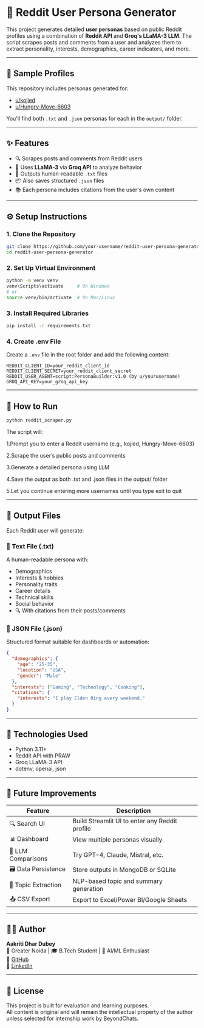 # 🧠 Reddit User Persona Generator

This project generates detailed **user personas** based on public Reddit profiles using a combination of **Reddit API** and **Groq's LLaMA-3 LLM**. The script scrapes posts and comments from a user and analyzes them to extract personality, interests, demographics, career indicators, and more.

---

## 📌 Sample Profiles

This repository includes personas generated for:

- [u/kojied](https://www.reddit.com/user/kojied)
- [u/Hungry-Move-6603](https://www.reddit.com/user/Hungry-Move-6603)

You'll find both `.txt` and `.json` personas for each in the `output/` folder.

---

## ✨ Features

- 🔍 Scrapes posts and comments from Reddit users  
- 🤖 Uses **LLaMA-3** via **Groq API** to analyze behavior  
- 📄 Outputs human-readable `.txt` files  
- 📦 Also saves structured `.json` files  
- 📚 Each persona includes citations from the user's own content  

---

## ⚙️ Setup Instructions

### 1. Clone the Repository
```bash
git clone https://github.com/your-username/reddit-user-persona-generator.git
cd reddit-user-persona-generator
```

### 2. Set Up Virtual Environment

```bash
python -m venv venv
venv\Scripts\activate     # On Windows
# or
source venv/bin/activate  # On Mac/Linux
```

### 3. Install Required Libraries
```bash
pip install -r requirements.txt
```

### 4. Create .env File
Create a `.env` file in the root folder and add the following content:

```env
REDDIT_CLIENT_ID=your_reddit_client_id
REDDIT_CLIENT_SECRET=your_reddit_client_secret
REDDIT_USER_AGENT=script:PersonaBuilder:v1.0 (by u/yourusername)
GROQ_API_KEY=your_groq_api_key
```

---

## 🚀 How to Run

```bash
python reddit_scraper.py
```

The script will:

1.Prompt you to enter a Reddit username (e.g., kojied, Hungry-Move-6603)

2.Scrape the user’s public posts and comments

3.Generate a detailed persona using LLM

4.Save the output as both .txt and .json files in the output/ folder

5.Let you continue entering more usernames until you type exit to quit


---

## 📂 Output Files

Each Reddit user will generate:

### 🔹 Text File (.txt)
A human-readable persona with:
- Demographics
- Interests & hobbies
- Personality traits
- Career details
- Technical skills
- Social behavior
- 🔍 With citations from their posts/comments

### 🔹 JSON File (.json)
Structured format suitable for dashboards or automation:

```json
{
  "demographics": {
    "age": "25-35",
    "location": "USA",
    "gender": "Male"
  },
  "interests": ["Gaming", "Technology", "Cooking"],
  "citations": {
    "interests": "I play Elden Ring every weekend."
  }
}
```

---

## 🧠 Technologies Used

- Python 3.11+
- Reddit API with PRAW
- Groq LLaMA-3 API
- dotenv, openai, json

---

## 🚧 Future Improvements

| Feature | Description |
|---------|-------------|
| 🔍 Search UI | Build Streamlit UI to enter any Reddit profile |
| 📊 Dashboard | View multiple personas visually |
| 💬 LLM Comparisons | Try GPT-4, Claude, Mistral, etc. |
| 🗃️ Data Persistence | Store outputs in MongoDB or SQLite |
| 🧠 Topic Extraction | NLP-based topic and summary generation |
| 📤 CSV Export | Export to Excel/Power BI/Google Sheets |

---

## 👩‍💻 Author

**Aakriti Dhar Dubey**  
📍 Greater Noida | 🎓 B.Tech Student | 💼 AI/ML Enthusiast  
🔗 [GitHub](https://github.com/aakritidhardubey)  
🔗 [LinkedIn](https://linkedin.com/in/aakritidhardubey)

---

## 📜 License

This project is built for evaluation and learning purposes.  
All content is original and will remain the intellectual property of the author unless selected for internship work by BeyondChats.